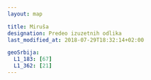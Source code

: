 ```yaml
---
layout: map

title: Miruša
designation: Predeo izuzetnih odlika
last_modified_at: 2018-07-29T18:32:14+02:00

geoSrbija:
  L1_183: [67]
  L1_362: [21]
---
```

